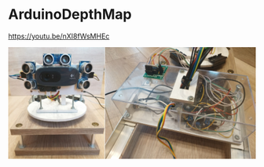 # ArduinoDepthMap
https://youtu.be/nXI8fWsMHEc

<img src="https://github.com/Geolan84/ArduinoDepthMap/blob/main/System.jpg">
